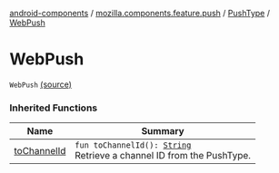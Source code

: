 [android-components](../../index.md) / [mozilla.components.feature.push](../index.md) / [PushType](index.md) / [WebPush](./-web-push.md)

# WebPush

`WebPush` [(source)](https://github.com/mozilla-mobile/android-components/blob/master/components/feature/push/src/main/java/mozilla/components/feature/push/AutoPushFeature.kt#L279)

### Inherited Functions

| Name | Summary |
|---|---|
| [toChannelId](to-channel-id.md) | `fun toChannelId(): `[`String`](https://kotlinlang.org/api/latest/jvm/stdlib/kotlin/-string/index.html)<br>Retrieve a channel ID from the PushType. |
